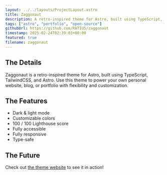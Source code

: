 ```yaml
---
layout: ../../layouts/ProjectLayout.astro
title: Zaggonaut
description: A retro-inspired theme for Astro, built using TypeScript, TailwindCSS, and Astro.
tags: ["astro", "portfolio", "open-source"]
githubUrl: https://github.com/RATIU5/zaggonaut
timestamp: 2025-02-24T02:39:03+00:00
featured: true
filename: zaggonaut
---
```


## The Details

Zaggonaut is a retro-inspired theme for Astro, built using TypeScript, TailwindCSS, and Astro. Use this theme to power your own personal website, blog, or portfolio with flexibility and customization.

## The Features

- Dark & light mode
- Customizable colors
- 100 / 100 Lighthouse score
- Fully accessible
- Fully responsive
- Type-safe

## The Future

Check out [the theme website](https://zaggonaut.dev) to see it in action!
